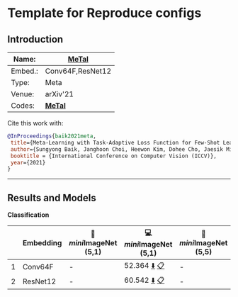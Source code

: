 # Template for Reproduce configs
## Introduction
| Name:    | [MeTal](https://arxiv.org/abs/2110.03909)                                                               |
|----------|---------------------------------------------------------------------------------------------------------|
| Embed.:  | Conv64F,ResNet12                                                                                        |
| Type:    | Meta                                                                                                    |
| Venue:   | arXiv'21                                                                                                |
| Codes:   | [**MeTal**](https://github.com/baiksung/MeTAL)|
Cite this work with:
```bibtex
@InProceedings{baik2021meta,
 title={Meta-Learning with Task-Adaptive Loss Function for Few-Shot Learning},
 author={Sungyong Baik, Janghoon Choi, Heewon Kim, Dohee Cho, Jaesik Min, Kyoung Mu Lee}
 booktitle = {International Conference on Computer Vision (ICCV)}, 
 year={2021}
}
```
---
## Results and Models

**Classification**

|   | Embedding | :book: *mini*ImageNet (5,1) | :computer: *mini*ImageNet (5,1)                                                                                                                                                 | :book:*mini*ImageNet (5,5) | :computer: *mini*ImageNet (5,5)                                                                                      | :memo: Comments |
|---|----------|-----------------------------|---------------------------------------------------------------------------------------------------------------------------------------------------------------------------------|----------------------------|----------------------------------------------------------------------------------------------------------------------|-----------------|
| 1 | Conv64F | -                           | 52.364 [:arrow_down:](https://drive.google.com/file/d/1ljtq5PH7VywDh2ZInqWzCOn5Lowu0zyC/view?usp=drive_link) [:clipboard:](./METAL-miniImageNet--ravi-Conv64F-5-1-Table2.yaml)  | -                          | 70.421  [:arrow_down:](https://drive.google.com/file/d/1lzgeg4ckxSP1Zu-E_f4gfMenkK49_2tV/view?usp=drive_link) [:clipboard:](./METAL-miniImageNet--ravi-Conv64F-5-5-Table2.yaml) | Table.2         |
| 2 | ResNet12 | -                           | 60.542 [:arrow_down:](https://drive.google.com/file/d/1qLrWig2eq85wxXkZrP6XGzKqnL6RO3IS/view?usp=drive_link) [:clipboard:](./METAL-miniImageNet--ravi-resnet12-5-1-Table2.yaml) | -                          | 76.880 [:arrow_down:](https://drive.google.com/file/d/1fNUAd9gpKHUeoOSkkVzQj9BPmITnFQEx/view?usp=drive_link) [:clipboard:](./METAL-miniImageNet--ravi-resnet12-5-5-Table2.yaml)         | Table.2        |

